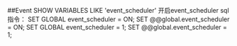 ##Event
SHOW VARIABLES LIKE 'event_scheduler'
开启event_scheduler sql指令：
SET GLOBAL event_scheduler = ON;
SET @@global.event_scheduler = ON;
SET GLOBAL event_scheduler = 1;
SET @@global.event_scheduler = 1;